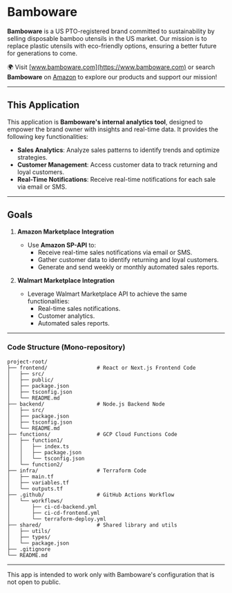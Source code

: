 # Bamboware

**Bamboware** is a US PTO-registered brand committed to sustainability by selling disposable bamboo utensils in the US market. Our mission is to replace plastic utensils with eco-friendly options, ensuring a better future for generations to come. 

🌍 Visit [www.bamboware.com](https://www.bamboware.com) or search **Bamboware** on [Amazon](https://www.amazon.com) to explore our products and support our mission!

---

## This Application

This application is **Bamboware's internal analytics tool**, designed to empower the brand owner with insights and real-time data. It provides the following key functionalities:
- **Sales Analytics**: Analyze sales patterns to identify trends and optimize strategies.
- **Customer Management**: Access customer data to track returning and loyal customers.
- **Real-Time Notifications**: Receive real-time notifications for each sale via email or SMS.

---

## Goals

1. **Amazon Marketplace Integration**
   - Use **Amazon SP-API** to:
     - Receive real-time sales notifications via email or SMS.
     - Gather customer data to identify returning and loyal customers.
     - Generate and send weekly or monthly automated sales reports.

2. **Walmart Marketplace Integration**
   - Leverage Walmart Marketplace API to achieve the same functionalities:
     - Real-time sales notifications.
     - Customer analytics.
     - Automated sales reports.

---

### Code Structure (Mono-repository)
```plantext
project-root/
├── frontend/                # React or Next.js Frontend Code
│   ├── src/
│   ├── public/
│   ├── package.json
│   ├── tsconfig.json
│   └── README.md
├── backend/                 # Node.js Backend Node
│   ├── src/
│   ├── package.json
│   ├── tsconfig.json
│   └── README.md
├── functions/               # GCP Cloud Functions Code
│   ├── function1/
│   │   ├── index.ts
│   │   ├── package.json
│   │   └── tsconfig.json
│   └── function2/
├── infra/                   # Terraform Code
│   ├── main.tf
│   ├── variables.tf
│   └── outputs.tf
├── .github/                 # GitHub Actions Workflow
│   └── workflows/
│       ├── ci-cd-backend.yml
│       ├── ci-cd-frontend.yml
│       └── terraform-deploy.yml
├── shared/                  # Shared library and utils
│   ├── utils/
│   ├── types/
│   └── package.json
├── .gitignore
└── README.md
```

---

This app is intended to work only with Bamboware's configuration that is not open to public.
